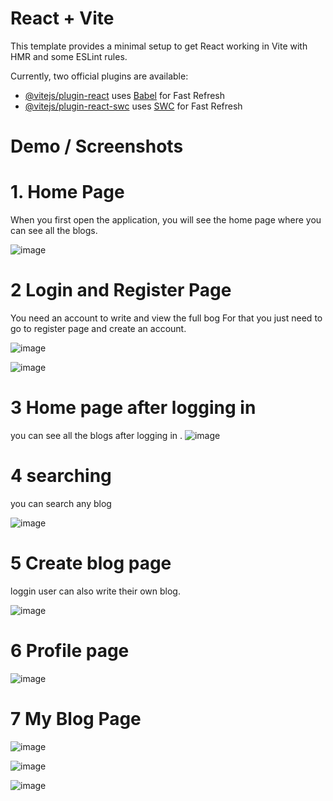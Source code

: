 # React + Vite

This template provides a minimal setup to get React working in Vite with HMR and some ESLint rules.

Currently, two official plugins are available:

- [@vitejs/plugin-react](https://github.com/vitejs/vite-plugin-react/blob/main/packages/plugin-react/README.md) uses [Babel](https://babeljs.io/) for Fast Refresh
- [@vitejs/plugin-react-swc](https://github.com/vitejs/vite-plugin-react-swc) uses [SWC](https://swc.rs/) for Fast Refresh

# Demo / Screenshots

# 1. Home Page
When you first open the application, you will see the home page where you can see all the blogs.

![image](https://github.com/cheshta0112/blog-app-frontend/assets/104692214/d03af3d1-cd74-4767-bcfd-83b5338cf35e)

# 2 Login and Register Page

You need an account to write and view the full bog For that you just need to go to register page and create an account.

![image](https://github.com/cheshta0112/blog-app-frontend/assets/104692214/d5b5f793-ba11-47b0-8dfa-df942da8c874)

![image](https://github.com/cheshta0112/blog-app-frontend/assets/104692214/97e2fcca-e2f2-4e22-9058-0f9818ef74a5)

# 3 Home page after logging in 

you can see all the blogs after logging in . 
![image](https://github.com/cheshta0112/blog-app-frontend/assets/104692214/105e9f80-dfd7-4031-b3b2-c2804a28c5d6)

# 4 searching 

you can search any blog

![image](https://github.com/cheshta0112/blog-app-frontend/assets/104692214/3f174c59-4673-491e-bb31-cf000d0513d4)

# 5  Create blog page 

loggin user can also write their own blog.

![image](https://github.com/cheshta0112/blog-app-frontend/assets/104692214/38c2863e-b126-4fcc-8054-b05df95d30b6)

# 6 Profile page

![image](https://github.com/cheshta0112/blog-app-frontend/assets/104692214/5514768f-c7d0-4178-bc51-1099c9a1c6ea)

# 7 My Blog Page 

![image](https://github.com/cheshta0112/blog-app-frontend/assets/104692214/f3873f76-3f8a-44b4-a06a-3c3fcb25db67)

![image](https://github.com/cheshta0112/blog-app-frontend/assets/104692214/bb605eac-c8e1-406f-aed7-3dc2d5573faf)

![image](https://github.com/cheshta0112/blog-app-frontend/assets/104692214/730c9c93-bb7c-4aa3-aaee-146bd8efb89a)










